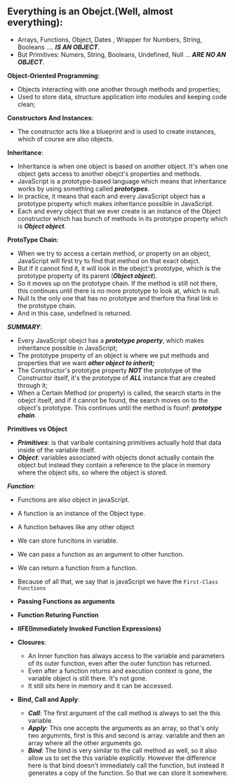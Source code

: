 ## Everything is an Obejct.(Well, almost everything):

- Arrays, Functions, Object, Dates , Wrapper for Numbers, String, Booleans .... **_IS AN OBJECT_**.
- But Primitives: Numers, String, Booleans, Undefined, Null ... **_ARE NO AN OBJECT_**.

**Object-Oriented Programming**:

- Objects interacting with one another through methods and properties;
- Used to store data, structure application into modules and keeping code clean;

**Constructors And Instances**:

- The constructor acts like a blueprint and is used to create instances, which of course are also objects.

**Inheritance**:

- Inheritance is when one object is based on another object. It's when one object gets access to another obejct's properties and methods.
- JavaScript is a prototype-based language which means that inheritance works by using something called **_prototypes_**.
- In practice, it means that each and every JavaScript object has a prototype property which makes inheritance possible in JavaScript.
- Each and every object that we ever create is an instance of the Object constructor which has bunch of methods in its prototype property which is **_Object object_**.

**ProtoType Chain**:

- When we try to access a certain method, or property on an object, JavaScript will first try to find that method on that exact obejct.
- But if it cannot find it, it will look in the obejct's prototype, which is the prototype property of its parent (**_Object object_**).
- So it moves up on the prototype chain. If the method is still not there, this continues until there is no more prototype to look at, which is null.
- Null Is the only one that has no prototype and therfore tha final link in the prototype chain.
- And in this case, undefined is returned.

**_SUMMARY_**:

- Every JavaScript obejct has a **_prototype property_**, which makes inheritance possible in JavaScript;
- The prototype property of an object is where we put methods and properties that we want **_other object to inherit;_**
- The Constructor's prototype property **_NOT_** the prototype of the Constructor itself, it's the prototype of **_ALL_** instance that are created through it;
- When a Certain Method (or property) is called, the search starts in the obejct itself, and if it cannot be found, the search moves on to the object's prototype.
  This continues until the method is founf: **_prototype chain_**.

**Primitives vs Object**

- **_Primitives_**: is that varibale containing primitives actually hold that data inside of the variable itself.
- **_Object_**: variables associated with objects donot actually contain the object but instead they contain a reference to the place in memory where the object sits, so where the object is stored.

**_Function_**:

- Functions are also object in javaScript.
- A function is an instance of the Object type.
- A function behaves like any other object
- We can store funcitons in variable.
- We can pass a function as an argument to other function.
- We can return a function from a function.
- Because of all that, we say that is javaScript we have the `First-Class Functions`

- **Passing Functions as arguments**
- **Function Returing Function**
- **IIFE(Immediately Invoked Function Expressions)**
- **Closures**:
  - An Inner function has always access to the variable and parameters of its outer function, even after the outer function has returned.
  - Even after a function returns and execution context is gone, the variable object is still there. It's not gone.
  - It still sits here in memory and it can be accessed.
- **Bind, Call and Apply**:
  - **_Call_**: The first argument of the call method is always to set the this variable.
  - **_Apply_**: This one accepts the arguments as an array, so that's only two argumrnts, first is this and second is array.
    variable and then an array where all the other arguments go.
  - **_Bind_**: The bind is very similar to the call method as well, so it also allow us to set the this variable explicitly. However the difference here is that bind doesn't immediately call the function, but instead it generates a copy of the function. So that we can store it somewhere.
